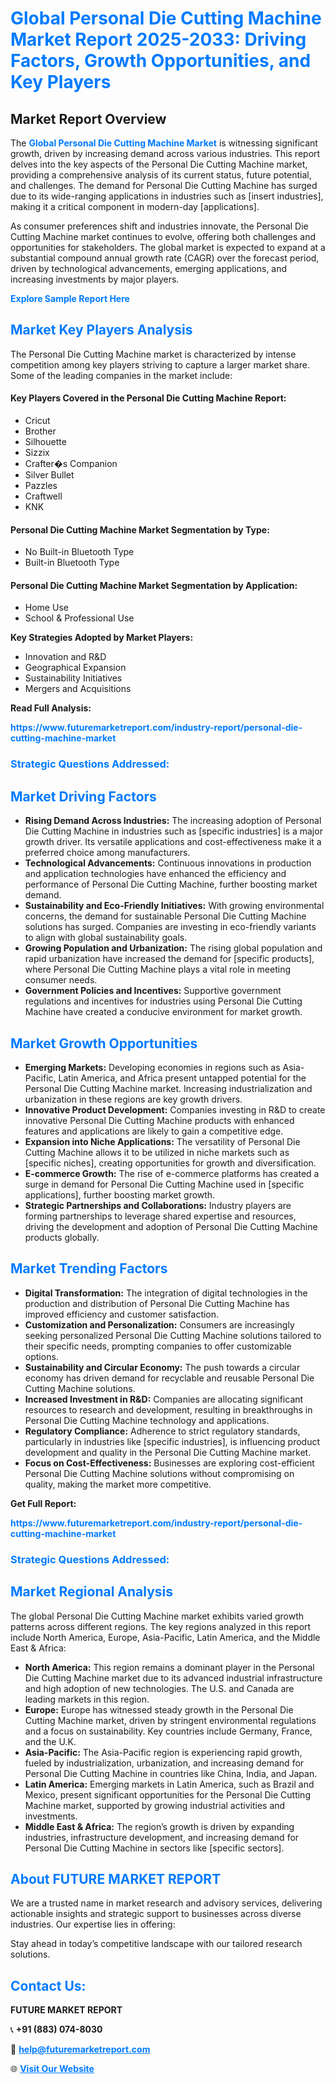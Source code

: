 <h1 style="color: #007BFF;">Global Personal Die Cutting Machine Market Report 2025-2033: Driving Factors, Growth Opportunities, and Key Players</h1>

<section id="overview">
<h2>Market Report Overview</h2>
<p>The <a href="https://www.futuremarketreport.com/industry-report/personal-die-cutting-machine-market" style="color: #007BFF; text-decoration: none;"><strong>Global Personal Die Cutting Machine Market</strong></a> is witnessing significant growth, driven by increasing demand across various industries. This report delves into the key aspects of the Personal Die Cutting Machine market, providing a comprehensive analysis of its current status, future potential, and challenges. The demand for Personal Die Cutting Machine has surged due to its wide-ranging applications in industries such as [insert industries], making it a critical component in modern-day [applications].</p>
<p>As consumer preferences shift and industries innovate, the Personal Die Cutting Machine market continues to evolve, offering both challenges and opportunities for stakeholders. The global market is expected to expand at a substantial compound annual growth rate (CAGR) over the forecast period, driven by technological advancements, emerging applications, and increasing investments by major players.</p>
</section>

<section id="overview">
<p><a href="https://www.futuremarketreport.com/request-sample/reportId=28306" style="color: #007BFF; text-decoration: none;"><strong>Explore Sample Report Here</strong></a></p>
</section>

<section id="key-players">
<h2 style="color: #007BFF;">Market Key Players Analysis</h2>
<p>The Personal Die Cutting Machine market is characterized by intense competition among key players striving to capture a larger market share. Some of the leading companies in the market include:</p>
<h4>Key Players Covered in the Personal Die Cutting Machine Report:</h4>
<ul><li>Cricut</li><li>Brother</li><li>Silhouette</li><li>Sizzix</li><li>Crafter�s Companion</li><li>Silver Bullet</li><li>Pazzles</li><li>Craftwell</li><li>KNK</li></ul>
<h4>Personal Die Cutting Machine Market Segmentation by Type:</h4>
<ul><li>No Built-in Bluetooth Type</li><li>Built-in Bluetooth Type</li></ul>

<h4>Personal Die Cutting Machine Market Segmentation by Application:</h4>
<ul><li>Home Use</li><li>School &amp; Professional Use</li></ul>
<p><strong>Key Strategies Adopted by Market Players:</strong></p>
<ul>
<li>Innovation and R&D</li>
<li>Geographical Expansion</li>
<li>Sustainability Initiatives</li>
<li>Mergers and Acquisitions</li>
</ul>
</section>

<section>
<p><strong>Read Full Analysis: </strong></p><a href="https://www.futuremarketreport.com/industry-report/personal-die-cutting-machine-market" style="color: #007BFF; text-decoration: none;"><strong>https://www.futuremarketreport.com/industry-report/personal-die-cutting-machine-market</strong></a>
<h3 style="color: #007BFF;">Strategic Questions Addressed:</h3>
</section>

<section id="driving-factors">
<h2 style="color: #007BFF;">Market Driving Factors</h2>
<ul>
<li><strong>Rising Demand Across Industries:</strong> The increasing adoption of Personal Die Cutting Machine in industries such as [specific industries] is a major growth driver. Its versatile applications and cost-effectiveness make it a preferred choice among manufacturers.</li>
<li><strong>Technological Advancements:</strong> Continuous innovations in production and application technologies have enhanced the efficiency and performance of Personal Die Cutting Machine, further boosting market demand.</li>
<li><strong>Sustainability and Eco-Friendly Initiatives:</strong> With growing environmental concerns, the demand for sustainable Personal Die Cutting Machine solutions has surged. Companies are investing in eco-friendly variants to align with global sustainability goals.</li>
<li><strong>Growing Population and Urbanization:</strong> The rising global population and rapid urbanization have increased the demand for [specific products], where Personal Die Cutting Machine plays a vital role in meeting consumer needs.</li>
<li><strong>Government Policies and Incentives:</strong> Supportive government regulations and incentives for industries using Personal Die Cutting Machine have created a conducive environment for market growth.</li>
</ul>
</section>

<section id="growth-opportunities">
<h2 style="color: #007BFF;">Market Growth Opportunities</h2>
<ul>
<li><strong>Emerging Markets:</strong> Developing economies in regions such as Asia-Pacific, Latin America, and Africa present untapped potential for the Personal Die Cutting Machine market. Increasing industrialization and urbanization in these regions are key growth drivers.</li>
<li><strong>Innovative Product Development:</strong> Companies investing in R&D to create innovative Personal Die Cutting Machine products with enhanced features and applications are likely to gain a competitive edge.</li>
<li><strong>Expansion into Niche Applications:</strong> The versatility of Personal Die Cutting Machine allows it to be utilized in niche markets such as [specific niches], creating opportunities for growth and diversification.</li>
<li><strong>E-commerce Growth:</strong> The rise of e-commerce platforms has created a surge in demand for Personal Die Cutting Machine used in [specific applications], further boosting market growth.</li>
<li><strong>Strategic Partnerships and Collaborations:</strong> Industry players are forming partnerships to leverage shared expertise and resources, driving the development and adoption of Personal Die Cutting Machine products globally.</li>
</ul>
</section>

<section id="trending-factors">
<h2 style="color: #007BFF;">Market Trending Factors</h2>
<ul>
<li><strong>Digital Transformation:</strong> The integration of digital technologies in the production and distribution of Personal Die Cutting Machine has improved efficiency and customer satisfaction.</li>
<li><strong>Customization and Personalization:</strong> Consumers are increasingly seeking personalized Personal Die Cutting Machine solutions tailored to their specific needs, prompting companies to offer customizable options.</li>
<li><strong>Sustainability and Circular Economy:</strong> The push towards a circular economy has driven demand for recyclable and reusable Personal Die Cutting Machine solutions.</li>
<li><strong>Increased Investment in R&D:</strong> Companies are allocating significant resources to research and development, resulting in breakthroughs in Personal Die Cutting Machine technology and applications.</li>
<li><strong>Regulatory Compliance:</strong> Adherence to strict regulatory standards, particularly in industries like [specific industries], is influencing product development and quality in the Personal Die Cutting Machine market.</li>
<li><strong>Focus on Cost-Effectiveness:</strong> Businesses are exploring cost-efficient Personal Die Cutting Machine solutions without compromising on quality, making the market more competitive.</li>
</ul>
</section>

<section>
<p><strong>Get Full Report: </strong></p><a href="https://www.futuremarketreport.com/industry-report/personal-die-cutting-machine-market" style="color: #007BFF; text-decoration: none;"><strong>https://www.futuremarketreport.com/industry-report/personal-die-cutting-machine-market</strong></a>
<h3 style="color: #007BFF;">Strategic Questions Addressed:</h3>
</section>


<section id="regional-analysis">
<h2 style="color: #007BFF;">Market Regional Analysis</h2>
<p>The global Personal Die Cutting Machine market exhibits varied growth patterns across different regions. The key regions analyzed in this report include North America, Europe, Asia-Pacific, Latin America, and the Middle East & Africa:</p>
<ul>
<li><strong>North America:</strong> This region remains a dominant player in the Personal Die Cutting Machine market due to its advanced industrial infrastructure and high adoption of new technologies. The U.S. and Canada are leading markets in this region.</li>
<li><strong>Europe:</strong> Europe has witnessed steady growth in the Personal Die Cutting Machine market, driven by stringent environmental regulations and a focus on sustainability. Key countries include Germany, France, and the U.K.</li>
<li><strong>Asia-Pacific:</strong> The Asia-Pacific region is experiencing rapid growth, fueled by industrialization, urbanization, and increasing demand for Personal Die Cutting Machine in countries like China, India, and Japan.</li>
<li><strong>Latin America:</strong> Emerging markets in Latin America, such as Brazil and Mexico, present significant opportunities for the Personal Die Cutting Machine market, supported by growing industrial activities and investments.</li>
<li><strong>Middle East & Africa:</strong> The region’s growth is driven by expanding industries, infrastructure development, and increasing demand for Personal Die Cutting Machine in sectors like [specific sectors].</li>
</ul>
</section>

<footer>
<h2 style="color: #007BFF;">About FUTURE MARKET REPORT</h2>
<p>We are a trusted name in market research and advisory services, delivering actionable insights and strategic support to businesses across diverse industries. Our expertise lies in offering:</p>

<p>Stay ahead in today’s competitive landscape with our tailored research solutions.</p>

<h2 style="color: #007BFF;">Contact Us:</h2>
<p><strong>FUTURE MARKET REPORT</strong></p>
<p>📞 <strong>+91 (883) 074-8030</strong></p>
<p>📧 <strong><a href="mailto:help@futuremarketreport.com" style="color: #007BFF;">help@futuremarketreport.com</a></strong></p>
<p>🌐 <strong><a href="https://www.futuremarketreport.com/" style="color: #007BFF;">Visit Our Website</a></strong></p>
</footer>